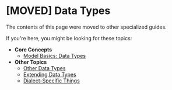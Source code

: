 # \[MOVED\] Data Types

The contents of this page were moved to other specialized guides.

If you're here, you might be looking for these topics:

* **Core Concepts**
  * [Model Basics: Data Types](model-basics.html#data-types)
* **Other Topics**
  * [Other Data Types](other-data-types.html)
  * [Extending Data Types](extending-data-types.html)
  * [Dialect-Specific Things](dialect-specific-things.html)